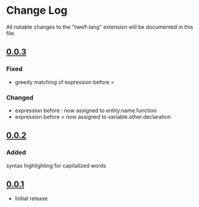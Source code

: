 # Change Log

All notable changes to the "twelf-lang" extension will be documented in this file.

## [0.0.3]

### Fixed

- greedy matching of expression before =

### Changed

- expression before : now assigned to entity.name.function
- expression before = now assigned to variable.other.declaration

## [0.0.2]

### Added

syntax highlighting for capitalized words

## [0.0.1]

- Initial release

[0.0.3]: https://github.com/yaene/vscode-twelf-lang/releases/tag/v0.0.3
[0.0.2]: https://github.com/yaene/vscode-twelf-lang/releases/tag/v0.0.2
[0.0.1]: https://github.com/yaene/vscode-twelf-lang/releases/tag/v0.0.1
